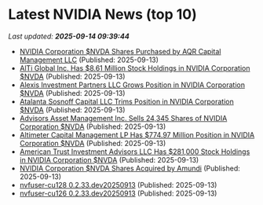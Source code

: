 # Latest NVIDIA News (top 10)
_Last updated: **2025-09-14 09:39:44**_

- [NVIDIA Corporation $NVDA Shares Purchased by AQR Capital Management LLC](https://www.etfdailynews.com/2025/09/13/nvidia-corporation-nvda-shares-purchased-by-aqr-capital-management-llc/) (Published: 2025-09-13)
- [AlTi Global Inc. Has $8.61 Million Stock Holdings in NVIDIA Corporation $NVDA](https://www.etfdailynews.com/2025/09/13/alti-global-inc-has-8-61-million-stock-holdings-in-nvidia-corporation-nvda/) (Published: 2025-09-13)
- [Alexis Investment Partners LLC Grows Position in NVIDIA Corporation $NVDA](https://www.etfdailynews.com/2025/09/13/alexis-investment-partners-llc-grows-position-in-nvidia-corporation-nvda/) (Published: 2025-09-13)
- [Atalanta Sosnoff Capital LLC Trims Position in NVIDIA Corporation $NVDA](https://www.etfdailynews.com/2025/09/13/atalanta-sosnoff-capital-llc-trims-position-in-nvidia-corporation-nvda/) (Published: 2025-09-13)
- [Advisors Asset Management Inc. Sells 24,345 Shares of NVIDIA Corporation $NVDA](https://www.etfdailynews.com/2025/09/13/advisors-asset-management-inc-sells-24345-shares-of-nvidia-corporation-nvda/) (Published: 2025-09-13)
- [Altimeter Capital Management LP Has $774.97 Million Position in NVIDIA Corporation $NVDA](https://www.etfdailynews.com/2025/09/13/altimeter-capital-management-lp-has-774-97-million-position-in-nvidia-corporation-nvda/) (Published: 2025-09-13)
- [American Trust Investment Advisors LLC Has $281,000 Stock Holdings in NVIDIA Corporation $NVDA](https://www.etfdailynews.com/2025/09/13/american-trust-investment-advisors-llc-has-281000-stock-holdings-in-nvidia-corporation-nvda/) (Published: 2025-09-13)
- [NVIDIA Corporation $NVDA Shares Acquired by Amundi](https://www.etfdailynews.com/2025/09/13/nvidia-corporation-nvda-shares-acquired-by-amundi/) (Published: 2025-09-13)
- [nvfuser-cu128 0.2.33.dev20250913](https://pypi.org/project/nvfuser-cu128/0.2.33.dev20250913/) (Published: 2025-09-13)
- [nvfuser-cu126 0.2.33.dev20250913](https://pypi.org/project/nvfuser-cu126/0.2.33.dev20250913/) (Published: 2025-09-13)
